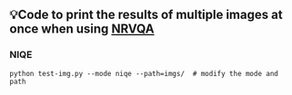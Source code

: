## 💡Code to print the results of multiple images at once when using [NRVQA](https://github.com/buyizhiyou/NRVQA)

### NIQE

    python test-img.py --mode niqe --path=imgs/  # modify the mode and path


